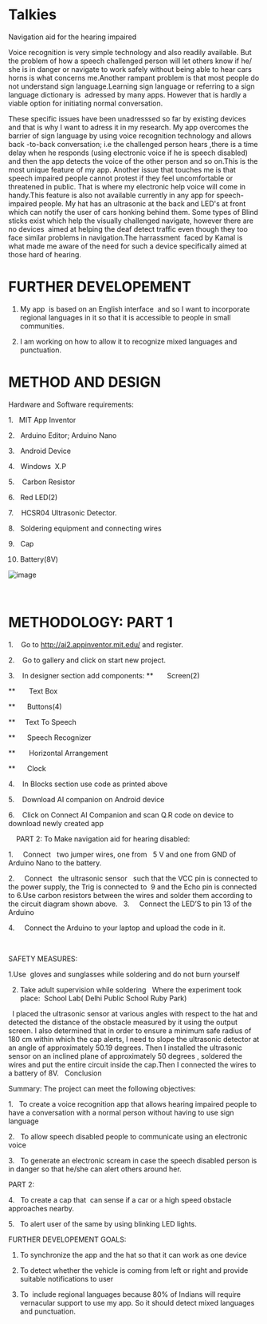 # Talkies
Navigation aid for the hearing impaired


Voice recognition is very simple technology and also readily available. But the problem of how a speech challenged person will
let others know if he/ she is in danger or navigate to work safely without being able to hear cars horns is what concerns
me.Another rampant problem is that most people do not understand sign language.Learning sign language or referring to a sign language dictionary is  adressed by many apps. However that is hardly a viable option for initiating normal conversation.

These specific issues have been unadresssed so far by existing devices and that is why I want to adress it in my research. My app overcomes the barrier of sign language by using voice recognition technology and allows back -to-back conversation; i.e the challenged person hears ,there is a time delay when he responds (using electronic voice if he is speech disabled) and then the app detects the voice of the other person and so on.This is the most unique feature of my app.
Another issue that touches me is that speech impaired people cannot protest if they feel uncomfortable or threatened in public. That is where my electronic help voice will come in handy.This feature is also not available currently in any app for speech-impaired people.
My hat has an ultrasonic at the back and LED's at front which can notify the user of cars honking behind them. Some types of Blind sticks exist which help the visually challenged navigate, however there are no devices  aimed at helping the deaf detect traffic even though they too face similar problems in navigation.The harrassment  faced by Kamal is what made me aware of the need for such a device specifically aimed at those hard of hearing.

# FURTHER DEVELOPEMENT

1. My app  is based on an English interface  and so I want to incorporate regional languages in it so that it is accessible to people in small communities. 

2. I am working on how to allow it to recognize mixed languages and punctuation.
 
# METHOD AND DESIGN

Hardware and Software requirements:

1.   MIT App Inventor

2.   Arduino Editor; Arduino Nano

3.   Android Device

4.   Windows  X.P

5.    Carbon Resistor

6.   Red LED(2)

7.    HCSR04 Ultrasonic Detector.

8.   Soldering equipment and connecting wires

9.   Cap

10. Battery(8V)

![image](https://user-images.githubusercontent.com/57819870/77649327-b2dc2600-6f8f-11ea-8d29-e3efcebe4b93.png)

 

# METHODOLOGY: PART 1

1.    Go to http://ai2.appinventor.mit.edu/ and register.

2.    Go to gallery and click on start new project.

3.    In designer section add components:
**       Screen(2)

**       Text Box

**      Buttons(4)

**     Text To Speech

**      Speech Recognizer

**       Horizontal Arrangement

**      Clock

4.    In Blocks section use code as printed above

5.    Download AI companion on Android device

6.    Click on Connect AI Companion and scan Q.R code on device to download newly created app
 

 
 
PART 2: To Make navigation aid for hearing disabled:

1.     Connect   two jumper wires, one from   5 V and one from GND of Arduino Nano to the battery.

2.     Connect   the ultrasonic sensor   such that the VCC pin is connected to the power supply, the Trig is connected to  9 and the Echo pin is connected to 6.Use carbon resistors between the wires and solder them according to the circuit diagram shown above.
 
3.     Connect the LED’S to pin 13 of the Arduino

4.     Connect the Arduino to your laptop and upload the code in it.
 

 

SAFETY MEASURES:

1.Use  gloves and sunglasses while soldering and do not burn yourself

2. Take adult supervision while soldering
 
Where the experiment took place:
 School Lab( Delhi Public School Ruby Park)
 


 
I placed the ultrasonic sensor at various angles with respect to the hat and detected the distance of the obstacle measured by
it using the output screen. I also determined that in order to ensure a minimum safe radius of 180 cm within which the cap alerts, I need to slope the ultrasonic detector at an angle of approximately 50.19 degrees.
Then I installed the ultrasonic sensor on an inclined plane of approximately 50 degrees , soldered the wires and put the entire circuit inside the cap.Then I connected the wires to a battery of 8V.
 
Conclusion

Summary: The project can meet the following objectives:

1.   To create a voice recognition app that allows hearing impaired people to have a conversation with a normal person without having to use sign language

2.   To allow speech disabled people to communicate using an electronic voice

3.   To generate an electronic scream in case the speech disabled person is in danger so that he/she can alert others around her.

PART 2:

4.   To create a cap that  can sense if a car or a high speed obstacle approaches nearby. 

5.   To alert user of the same by using blinking LED lights.

FURTHER DEVELOPEMENT GOALS:

1. To synchronize the app and the hat so that it can work as one device

2. To detect whether the vehicle is coming from left or right and provide suitable notifications to user

3. To  include regional languages because 80% of Indians will require vernacular support to use my app. So it should detect mixed languages and punctuation.
 

